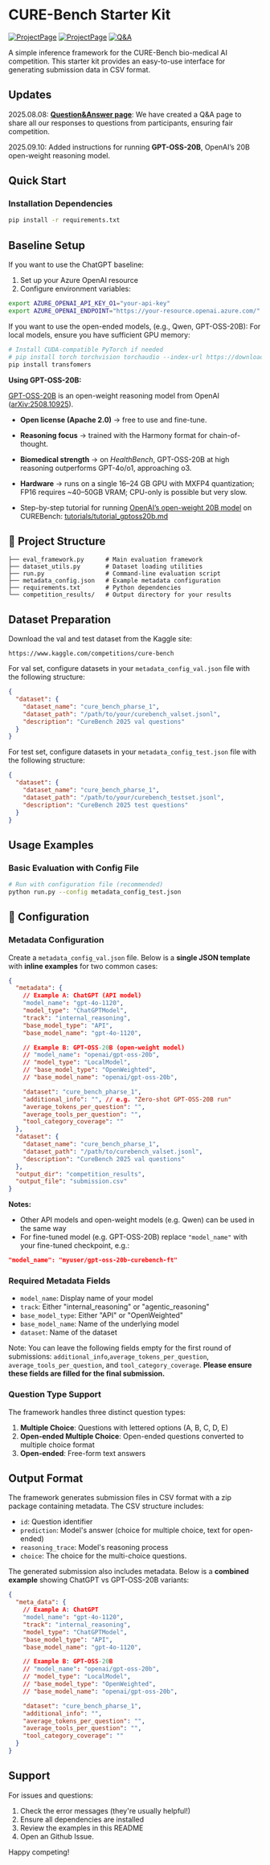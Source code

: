 # CURE-Bench Starter Kit

[![ProjectPage](https://img.shields.io/badge/CUREBench-Page-red)](https://curebench.ai) [![ProjectPage](https://img.shields.io/badge/CUREBench-Kaggle-green)](https://www.kaggle.com/competitions/cure-bench) [![Q&A](https://img.shields.io/badge/Question-Answer-blue)](QA.md)

A simple inference framework for the CURE-Bench bio-medical AI competition. This starter kit provides an easy-to-use interface for generating submission data in CSV format.

## Updates
 2025.08.08: **[Question&Answer page](QA.md)**: We have created a Q&A page to share all our responses to questions from participants, ensuring fair competition.
 
 2025.09.10: Added instructions for running **GPT-OSS-20B**, OpenAI’s 20B open-weight reasoning model.

## Quick Start

### Installation Dependencies
```bash
pip install -r requirements.txt
```

## Baseline Setup

If you want to use the ChatGPT baseline:
1. Set up your Azure OpenAI resource
2. Configure environment variables:
```bash
export AZURE_OPENAI_API_KEY_O1="your-api-key"
export AZURE_OPENAI_ENDPOINT="https://your-resource.openai.azure.com/"
```

If you want to use the open-ended models, (e.g., Qwen, GPT-OSS-20B):
For local models, ensure you have sufficient GPU memory:
```bash
# Install CUDA-compatible PyTorch if needed
# pip install torch torchvision torchaudio --index-url https://download.pytorch.org/whl/cu118
pip install transfomers
```
**Using GPT-OSS-20B:**

[GPT-OSS-20B](https://huggingface.co/openai/gpt-oss-20b) is an open-weight reasoning model from OpenAI ([arXiv:2508.10925](https://arxiv.org/abs/2508.10925)).

* **Open license (Apache 2.0)** → free to use and fine-tune.
* **Reasoning focus** → trained with the Harmony format for chain-of-thought.
* **Biomedical strength** → on *HealthBench*, GPT-OSS-20B at high reasoning outperforms GPT-4o/o1, approaching o3.
* **Hardware** → runs on a single 16–24 GB GPU with MXFP4 quantization; FP16 requires \~40–50GB VRAM; CPU-only is possible but very slow.

* Step-by-step tutorial for running [OpenAI’s open-weight 20B model](https://huggingface.co/openai/gpt-oss-20b) on CUREBench: [tutorials/tutorial_gptoss20b.md](tutorials/tutorial_gptoss20b.md)

## 📁 Project Structure

```
├── eval_framework.py      # Main evaluation framework
├── dataset_utils.py       # Dataset loading utilities
├── run.py                 # Command-line evaluation script
├── metadata_config.json   # Example metadata configuration
├── requirements.txt       # Python dependencies
└── competition_results/   # Output directory for your results
```

## Dataset Preparation

Download the val and test dataset from the Kaggle site:
```
https://www.kaggle.com/competitions/cure-bench
```

For val set, configure datasets in your `metadata_config_val.json` file with the following structure:
```json
{
  "dataset": {
    "dataset_name": "cure_bench_pharse_1",
    "dataset_path": "/path/to/your/curebench_valset.jsonl",
    "description": "CureBench 2025 val questions"
  }
}
```

For test set, configure datasets in your `metadata_config_test.json` file with the following structure:
```json
{
  "dataset": {
    "dataset_name": "cure_bench_pharse_1",
    "dataset_path": "/path/to/your/curebench_testset.jsonl",
    "description": "CureBench 2025 test questions"
  }
}
```

## Usage Examples

### Basic Evaluation with Config File
```bash
# Run with configuration file (recommended)
python run.py --config metadata_config_test.json
```

## 🔧 Configuration

### Metadata Configuration
Create a `metadata_config_val.json` file. Below is a **single JSON template** with **inline examples** for two common cases:

```json
{
  "metadata": {
    // Example A: ChatGPT (API model)
    "model_name": "gpt-4o-1120",
    "model_type": "ChatGPTModel",
    "track": "internal_reasoning",
    "base_model_type": "API",
    "base_model_name": "gpt-4o-1120",

    // Example B: GPT-OSS-20B (open-weight model)
    // "model_name": "openai/gpt-oss-20b",
    // "model_type": "LocalModel",
    // "base_model_type": "OpenWeighted",
    // "base_model_name": "openai/gpt-oss-20b",

    "dataset": "cure_bench_pharse_1",
    "additional_info": "", // e.g. "Zero-shot GPT-OSS-20B run"
    "average_tokens_per_question": "",
    "average_tools_per_question": "",
    "tool_category_coverage": ""
  },
  "dataset": {
    "dataset_name": "cure_bench_pharse_1",
    "dataset_path": "/path/to/curebench_valset.jsonl",
    "description": "CureBench 2025 val questions"
  },
  "output_dir": "competition_results",
  "output_file": "submission.csv"
}
```

**Notes:**

* Other API models and open-weight models (e.g. Qwen) can be used in the same way
* For fine-tuned model (e.g. GPT-OSS-20B) replace `"model_name"` with your fine-tuned checkpoint, e.g.:
```json
"model_name": "myuser/gpt-oss-20b-curebench-ft"
```

### Required Metadata Fields
- `model_name`: Display name of your model
- `track`: Either "internal_reasoning" or "agentic_reasoning"
- `base_model_type`: Either "API" or "OpenWeighted"
- `base_model_name`: Name of the underlying model
- `dataset`: Name of the dataset

Note: You can leave the following fields empty for the first round of submissions:
`additional_info`,`average_tokens_per_question`, `average_tools_per_question`, and `tool_category_coverage`.
**Please ensure these fields are filled for the final submission.**


### Question Type Support
The framework handles three distinct question types:
1. **Multiple Choice**: Questions with lettered options (A, B, C, D, E)
2. **Open-ended Multiple Choice**: Open-ended questions converted to multiple choice format  
3. **Open-ended**: Free-form text answers


## Output Format

The framework generates submission files in CSV format with a zip package containing metadata. The CSV structure includes:
- `id`: Question identifier
- `prediction`: Model's answer (choice for multiple choice, text for open-ended)
- `reasoning_trace`: Model's reasoning process
- `choice`: The choice for the multi-choice questions.

The generated submission also includes metadata. Below is a **combined example** showing ChatGPT vs GPT-OSS-20B variants:

```json
{
  "meta_data": {
    // Example A: ChatGPT
    "model_name": "gpt-4o-1120",
    "track": "internal_reasoning",
    "model_type": "ChatGPTModel",
    "base_model_type": "API", 
    "base_model_name": "gpt-4o-1120",

    // Example B: GPT-OSS-20B
    // "model_name": "openai/gpt-oss-20b",
    // "model_type": "LocalModel",
    // "base_model_type": "OpenWeighted",
    // "base_model_name": "openai/gpt-oss-20b",

    "dataset": "cure_bench_pharse_1",
    "additional_info": "",
    "average_tokens_per_question": "",
    "average_tools_per_question": "",
    "tool_category_coverage": ""
  }
}
```

## Support

For issues and questions: 
1. Check the error messages (they're usually helpful!)
2. Ensure all dependencies are installed
3. Review the examples in this README
4. Open an Github Issue.

Happy competing!
